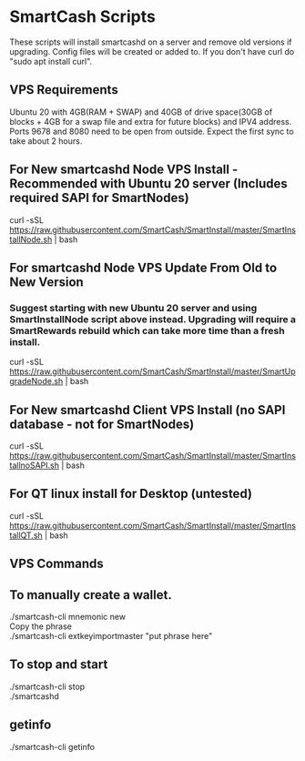 # SmartCash Scripts
These scripts will install smartcashd on a server and remove old versions if upgrading.  Config files will be created or added to.  If you don't have curl do "sudo apt install curl".

## VPS Requirements
Ubuntu 20 with 4GB(RAM + SWAP) and 40GB of drive space(30GB of blocks + 4GB for a swap file and extra for future blocks) and IPV4 address.  Ports 9678 and 8080 need to be open from outside.  Expect the first sync to take about 2 hours.

## For New smartcashd Node VPS Install - Recommended with Ubuntu 20 server (Includes required SAPI for SmartNodes)
curl -sSL https://raw.githubusercontent.com/SmartCash/SmartInstall/master/SmartInstallNode.sh | bash

## For smartcashd Node VPS Update From Old to New Version
### Suggest starting with new Ubuntu 20 server and using SmartInstallNode script above instead.  Upgrading will require a SmartRewards rebuild which can take more time than a fresh install.
curl -sSL https://raw.githubusercontent.com/SmartCash/SmartInstall/master/SmartUpgradeNode.sh | bash

## For New smartcashd Client VPS Install (no SAPI database - not for SmartNodes)
curl -sSL https://raw.githubusercontent.com/SmartCash/SmartInstall/master/SmartInstallnoSAPI.sh | bash

## For QT linux install for Desktop  (untested)
curl -sSL https://raw.githubusercontent.com/SmartCash/SmartInstall/master/SmartInstallQT.sh | bash

## VPS Commands

## To manually create a wallet.
./smartcash-cli mnemonic new  
Copy the phrase  
./smartcash-cli extkeyimportmaster "put phrase here"  

## To stop and start
./smartcash-cli stop  
./smartcashd

## getinfo
./smartcash-cli getinfo
